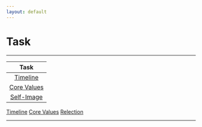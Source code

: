 ```yaml
---
layout: default
---
```


# Task

---

| Task |
| :---:|
| [Timeline](./timeline.html) |
| [Core Values](./coreValues.html) |
| [Self-Image](./selfImage.html) |

[Timeline](./timeline.html)
[Core Values](./coreValues.html)
[Relection](./selfImage.html)

---
